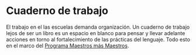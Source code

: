 # Cuaderno de trabajo

El trabajo en el las escuelas demanda organización. Un cuaderno de trabajo lejos de ser un libro es un espacio en blanco para pensar y llevar adelante acciones en torno al fortalecimiento de las prácticas del lenguaje.
Todo esto en el marco del [Programa Maestros más Maestros](http://www.buenosaires.gob.ar/areas/educacion/dgie/mm.php?menu_id=20086).
